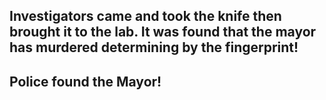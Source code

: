 ## Investigators came and took the knife then brought it to the lab. It was found that the mayor has murdered determining by the fingerprint!
## Police found the Mayor!




